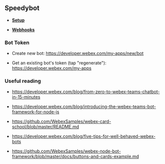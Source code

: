 ## Speedybot

- **[Setup](./setup_bot.md)**

- **[Webhooks](./webhooks.md)**

### Bot Token

- Create new bot: https://developer.webex.com/my-apps/new/bot

- Get an existing bot's token (tap "regenerate"): https://developer.webex.com/my-apps

### Useful reading

- https://developer.webex.com/blog/from-zero-to-webex-teams-chatbot-in-15-minutes

- https://developer.webex.com/blog/introducing-the-webex-teams-bot-framework-for-node-js

- https://github.com/WebexSamples/webex-card-school/blob/master/README.md

- https://developer.webex.com/blog/five-tips-for-well-behaved-webex-bots

- https://github.com/WebexSamples/webex-node-bot-framework/blob/master/docs/buttons-and-cards-example.md
